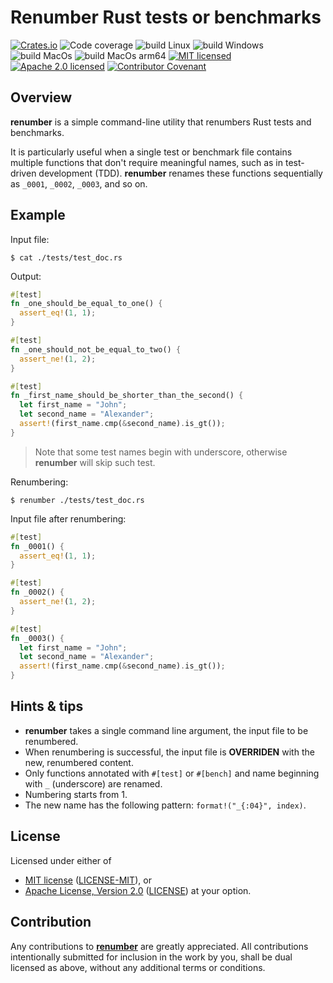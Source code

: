 # Renumber Rust tests or benchmarks

[![Crates.io][crates-badge]][crates-url]
![Code coverage][coverage-badge]
![build Linux][build-badge-linux]
![build Windows][build-badge-windows]
![build MacOs][build-badge-macos]
![build MacOs arm64][build-badge-macos-arm64]
[![MIT licensed][mit-badge]][mit-url]
[![Apache 2.0 licensed][apache-badge]][apache-url]
[![Contributor Covenant][coc-badge]][coc-url]

[crates-badge]: https://img.shields.io/crates/v/renumber.svg
[crates-url]: https://crates.io/crates/renumber
[mit-badge]: https://img.shields.io/badge/License-MIT-blue.svg
[mit-url]: LICENSE-MIT
[apache-badge]: https://img.shields.io/badge/License-Apache%202.0-blue.svg
[apache-url]: LICENSE
[build-badge-linux]: https://github.com/EngosSoftware/renumber/actions/workflows/build-linux.yml/badge.svg
[build-badge-windows]: https://github.com/EngosSoftware/renumber/actions/workflows/build-windows.yml/badge.svg
[build-badge-macos]: https://github.com/EngosSoftware/renumber/actions/workflows/build-macos.yml/badge.svg
[build-badge-macos-arm64]: https://github.com/EngosSoftware/renumber/actions/workflows/build-macos-m1.yml/badge.svg
[coverage-badge]: https://img.shields.io/badge/Code%20coverage-100%25-green.svg
[coc-badge]: https://img.shields.io/badge/Contributor%20Covenant-2.1-4baaaa.svg
[coc-url]: CODE_OF_CONDUCT.md
[repository-url]: https://github.com/EngosSoftware/renumber

## Overview

**renumber** is a simple command-line utility that renumbers Rust tests and benchmarks.

It is particularly useful when a single test or benchmark file contains multiple functions
that don't require meaningful names, such as in test-driven development (TDD).
**renumber** renames these functions sequentially as `_0001`, `_0002`, `_0003`, and so on.

## Example

Input file:

```shell
$ cat ./tests/test_doc.rs
```

Output:

```rust
#[test]
fn _one_should_be_equal_to_one() {
  assert_eq!(1, 1);
}

#[test]
fn _one_should_not_be_equal_to_two() {
  assert_ne!(1, 2);
}

#[test]
fn _first_name_should_be_shorter_than_the_second() {
  let first_name = "John";
  let second_name = "Alexander";
  assert!(first_name.cmp(&second_name).is_gt());
}
```

> Note that some test names begin with underscore, otherwise **renumber** will skip such test.

Renumbering:

```shell
$ renumber ./tests/test_doc.rs
```

Input file after renumbering:

```rust
#[test]
fn _0001() {
  assert_eq!(1, 1);
}

#[test]
fn _0002() {
  assert_ne!(1, 2);
}

#[test]
fn _0003() {
  let first_name = "John";
  let second_name = "Alexander";
  assert!(first_name.cmp(&second_name).is_gt());
}
```

## Hints & tips

- **renumber** takes a single command line argument, the input file to be renumbered.
- When renumbering is successful, the input file is **OVERRIDEN** with the new, renumbered content.
- Only functions annotated with `#[test]` or `#[bench]` and name beginning with `_` (underscore) are renamed.
- Numbering starts from 1.
- The new name has the following pattern: `format!("_{:04}", index)`.

## License

Licensed under either of

- [MIT license](https://opensource.org/licenses/MIT) ([LICENSE-MIT](LICENSE-MIT)), or
- [Apache License, Version 2.0](https://www.apache.org/licenses/LICENSE-2.0) ([LICENSE](LICENSE))
  at your option.

## Contribution

Any contributions to [**renumber**][repository-url] are greatly appreciated.
All contributions intentionally submitted for inclusion in the work by you,
shall be dual licensed as above, without any additional terms or conditions.
